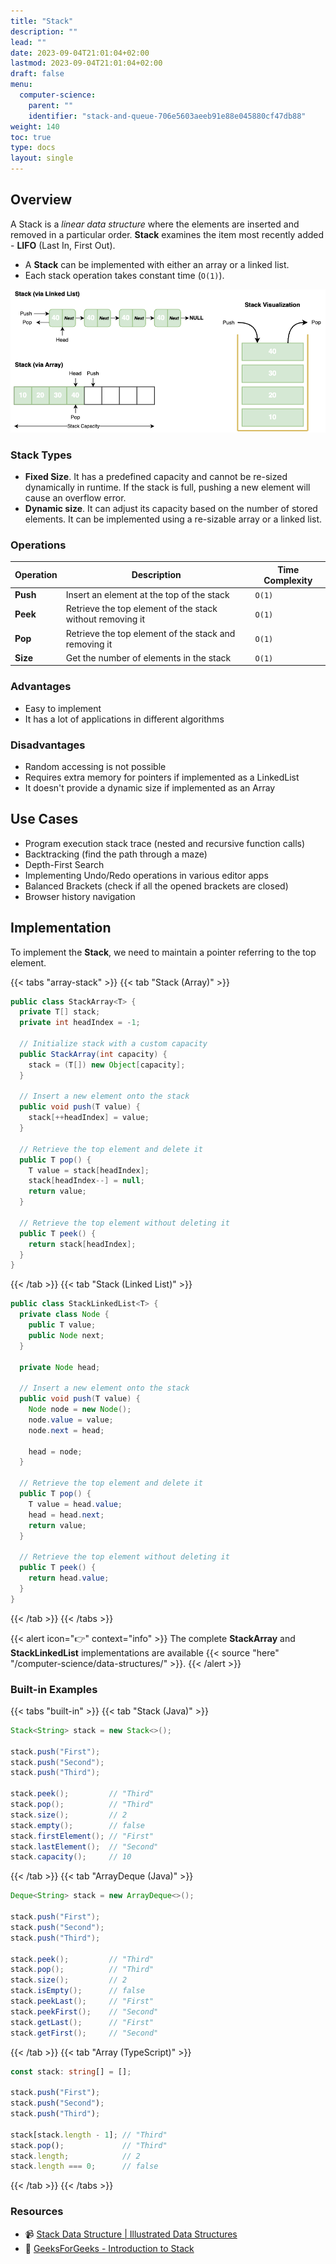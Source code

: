 ```yaml
---
title: "Stack"
description: ""
lead: ""
date: 2023-09-04T21:01:04+02:00
lastmod: 2023-09-04T21:01:04+02:00
draft: false
menu:
  computer-science:
    parent: ""
    identifier: "stack-and-queue-706e5603aeeb91e88e045880cf47db88"
weight: 140
toc: true
type: docs
layout: single
---
```


## Overview

A Stack is a _linear data structure_ where the elements are inserted and removed in a particular order. **Stack** examines the item most recently added - **LIFO** (Last In, First Out).

- A **Stack** can be implemented with either an array or a linked list.
- Each stack operation takes constant time (`O(1)`).

![Data Structures - Stack](data-structures-stack.png)

### Stack Types

- **Fixed Size**. It has a predefined capacity and cannot be re-sized dynamically in runtime. If the stack is full, pushing a new element will cause an overflow error.
- **Dynamic size**. It can adjust its capacity based on the number of stored elements. It can be implemented using a re-sizable array or a linked list.

### Operations

| Operation | Description | Time Complexity |
| --- | --- | --- |
| **Push** | Insert an element at the top of the stack | `O(1)` |
| **Peek** | Retrieve the top element of the stack without removing it | `O(1)` |
| **Pop** | Retrieve the top element of the stack and removing it | `O(1)` |
| **Size** | Get the number of elements in the stack | `O(1)` |

### Advantages

- Easy to implement
- It has a lot of applications in different algorithms

### Disadvantages

- Random accessing is not possible
- Requires extra memory for pointers if implemented as a LinkedList
- It doesn't provide a dynamic size if implemented as an Array

## Use Cases

- Program execution stack trace (nested and recursive function calls)
- Backtracking (find the path through a maze)
- Depth-First Search
- Implementing Undo/Redo operations in various editor apps
- Balanced Brackets (check if all the opened brackets are closed)
- Browser history navigation

## Implementation

To implement the **Stack**, we need to maintain a pointer referring to the top element.

{{< tabs "array-stack" >}}
{{< tab "Stack (Array)" >}}
```java
public class StackArray<T> {
  private T[] stack;
  private int headIndex = -1;

  // Initialize stack with a custom capacity
  public StackArray(int capacity) {
    stack = (T[]) new Object[capacity];
  }

  // Insert a new element onto the stack
  public void push(T value) {
    stack[++headIndex] = value;
  }

  // Retrieve the top element and delete it
  public T pop() {
    T value = stack[headIndex];
    stack[headIndex--] = null;
    return value;
  }

  // Retrieve the top element without deleting it
  public T peek() {
    return stack[headIndex];
  }
}
```
{{< /tab >}}
{{< tab "Stack (Linked List)" >}}
```java
public class StackLinkedList<T> {
  private class Node {
    public T value;
    public Node next;
  }

  private Node head;

  // Insert a new element onto the stack
  public void push(T value) {
    Node node = new Node();
    node.value = value;
    node.next = head;

    head = node;
  }

  // Retrieve the top element and delete it
  public T pop() {
    T value = head.value;
    head = head.next;
    return value;
  }

  // Retrieve the top element without deleting it
  public T peek() {
    return head.value;
  }
}
```
{{< /tab >}}
{{< /tabs >}}

{{< alert icon="👉" context="info" >}}
The complete **StackArray** and **StackLinkedList** implementations are available {{< source "here" "/computer-science/data-structures/" >}}.
{{< /alert >}}

### Built-in Examples

{{< tabs "built-in" >}}
{{< tab "Stack (Java)" >}}
```java
Stack<String> stack = new Stack<>();

stack.push("First");
stack.push("Second");
stack.push("Third");

stack.peek();         // "Third"
stack.pop();          // "Third"
stack.size();         // 2
stack.empty();        // false
stack.firstElement(); // "First"
stack.lastElement();  // "Second"
stack.capacity();     // 10
```
{{< /tab >}}
{{< tab "ArrayDeque (Java)" >}}
```java
Deque<String> stack = new ArrayDeque<>();

stack.push("First");
stack.push("Second");
stack.push("Third");

stack.peek();         // "Third"
stack.pop();          // "Third"
stack.size();         // 2
stack.isEmpty();      // false
stack.peekLast();     // "First"
stack.peekFirst();    // "Second"
stack.getLast();      // "First"
stack.getFirst();     // "Second"
```
{{< /tab >}}
{{< tab "Array (TypeScript)" >}}
```typescript
const stack: string[] = [];

stack.push("First");
stack.push("Second");
stack.push("Third");

stack[stack.length - 1]; // "Third"
stack.pop();             // "Third"
stack.length;            // 2      
stack.length === 0;      // false
```
{{< /tab >}}
{{< /tabs >}}

### Resources

- 📹 [Stack Data Structure | Illustrated Data Structures](https://www.youtube.com/watch?v=I5lq6sCuABE&ab_channel=theroadmap)
- 📝 [GeeksForGeeks - Introduction to Stack](https://www.geeksforgeeks.org/introduction-to-stack-data-structure-and-algorithm-tutorials/?ref=lbp)